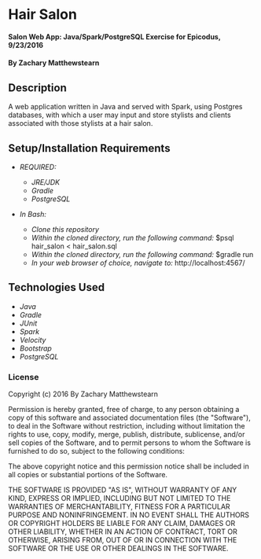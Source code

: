 # Hair Salon

#### Salon Web App: Java/Spark/PostgreSQL Exercise for Epicodus, 9/23/2016

#### By Zachary Matthewstearn

## Description

A web application written in Java and served with Spark, using Postgres databases, with which a user may input and store stylists and clients associated with those stylists at a hair salon.


## Setup/Installation Requirements

* _REQUIRED:_
  * _JRE/JDK_
  * _Gradle_
  * _PostgreSQL_


* _In Bash:_
  * _Clone this repository_
  * _Within the cloned directory, run the following command:_ $psql hair_salon < hair_salon.sql
  * _Within the cloned directory, run the following command:_ $gradle run
  * _In your web browser of choice, navigate to:_ http://localhost:4567/


## Technologies Used

* _Java_
* _Gradle_
* _JUnit_
* _Spark_
* _Velocity_
* _Bootstrap_
* _PostgreSQL_


### License

Copyright (c) 2016 By Zachary Matthewstearn

Permission is hereby granted, free of charge, to any person obtaining a copy of this software and associated documentation files (the "Software"), to deal in the Software without restriction, including without limitation the rights to use, copy, modify, merge, publish, distribute, sublicense, and/or sell copies of the Software, and to permit persons to whom the Software is furnished to do so, subject to the following conditions:

The above copyright notice and this permission notice shall be included in all copies or substantial portions of the Software.

THE SOFTWARE IS PROVIDED "AS IS", WITHOUT WARRANTY OF ANY KIND, EXPRESS OR IMPLIED, INCLUDING BUT NOT LIMITED TO THE WARRANTIES OF MERCHANTABILITY, FITNESS FOR A PARTICULAR PURPOSE AND NONINFRINGEMENT. IN NO EVENT SHALL THE AUTHORS OR COPYRIGHT HOLDERS BE LIABLE FOR ANY CLAIM, DAMAGES OR OTHER LIABILITY, WHETHER IN AN ACTION OF CONTRACT, TORT OR OTHERWISE, ARISING FROM, OUT OF OR IN CONNECTION WITH THE SOFTWARE OR THE USE OR OTHER DEALINGS IN THE SOFTWARE.
